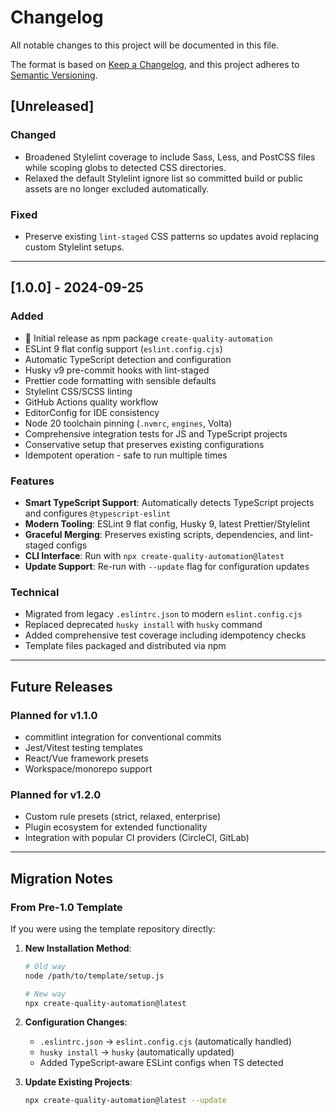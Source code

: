 # Changelog

All notable changes to this project will be documented in this file.

The format is based on [Keep a Changelog](https://keepachangelog.com/en/1.0.0/),
and this project adheres to [Semantic Versioning](https://semver.org/spec/v2.0.0.html).

## [Unreleased]

### Changed
- Broadened Stylelint coverage to include Sass, Less, and PostCSS files while scoping globs to detected CSS directories.
- Relaxed the default Stylelint ignore list so committed build or public assets are no longer excluded automatically.

### Fixed
- Preserve existing `lint-staged` CSS patterns so updates avoid replacing custom Stylelint setups.

---

## [1.0.0] - 2024-09-25

### Added
- 🎉 Initial release as npm package `create-quality-automation`
- ESLint 9 flat config support (`eslint.config.cjs`)
- Automatic TypeScript detection and configuration
- Husky v9 pre-commit hooks with lint-staged
- Prettier code formatting with sensible defaults
- Stylelint CSS/SCSS linting
- GitHub Actions quality workflow
- EditorConfig for IDE consistency
- Node 20 toolchain pinning (`.nvmrc`, `engines`, Volta)
- Comprehensive integration tests for JS and TypeScript projects
- Conservative setup that preserves existing configurations
- Idempotent operation - safe to run multiple times

### Features
- **Smart TypeScript Support**: Automatically detects TypeScript projects and configures `@typescript-eslint`
- **Modern Tooling**: ESLint 9 flat config, Husky 9, latest Prettier/Stylelint
- **Graceful Merging**: Preserves existing scripts, dependencies, and lint-staged configs
- **CLI Interface**: Run with `npx create-quality-automation@latest`
- **Update Support**: Re-run with `--update` flag for configuration updates

### Technical
- Migrated from legacy `.eslintrc.json` to modern `eslint.config.cjs`
- Replaced deprecated `husky install` with `husky` command
- Added comprehensive test coverage including idempotency checks
- Template files packaged and distributed via npm

---

## Future Releases

### Planned for v1.1.0
- commitlint integration for conventional commits
- Jest/Vitest testing templates
- React/Vue framework presets
- Workspace/monorepo support

### Planned for v1.2.0
- Custom rule presets (strict, relaxed, enterprise)
- Plugin ecosystem for extended functionality
- Integration with popular CI providers (CircleCI, GitLab)

---

## Migration Notes

### From Pre-1.0 Template
If you were using the template repository directly:

1. **New Installation Method**:
   ```bash
   # Old way
   node /path/to/template/setup.js

   # New way
   npx create-quality-automation@latest
   ```

2. **Configuration Changes**:
   - `.eslintrc.json` → `eslint.config.cjs` (automatically handled)
   - `husky install` → `husky` (automatically updated)
   - Added TypeScript-aware ESLint configs when TS detected

3. **Update Existing Projects**:
   ```bash
   npx create-quality-automation@latest --update
   ```
